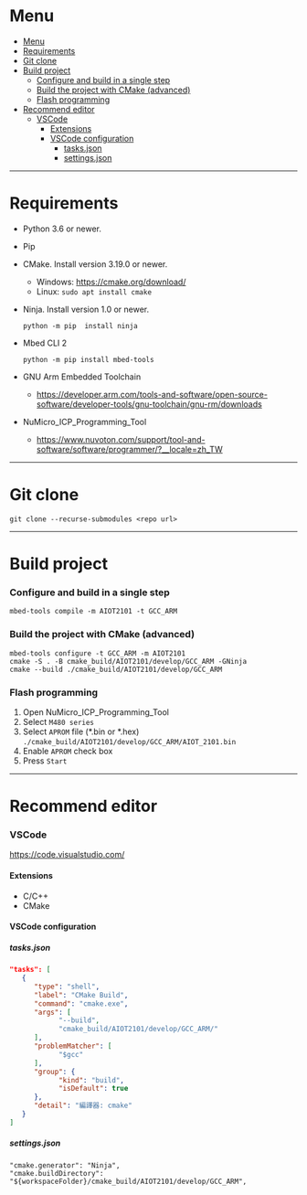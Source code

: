 
Menu
====

- [Menu](#menu)
- [Requirements](#requirements)
- [Git clone](#git-clone)
- [Build project](#build-project)
    - [Configure and build in a single step](#configure-and-build-in-a-single-step)
    - [Build the project with CMake (advanced)](#build-the-project-with-cmake-advanced)
    - [Flash programming](#flash-programming)
- [Recommend editor](#recommend-editor)
    - [VSCode](#vscode)
      - [Extensions](#extensions)
      - [VSCode configuration](#vscode-configuration)
        - [tasks.json](#tasksjson)
        - [settings.json](#settingsjson)

---

Requirements
============

* Python 3.6 or newer.
* Pip
* CMake. Install version 3.19.0 or newer.
   * Windows: https://cmake.org/download/
   * Linux: `sudo apt install cmake`
* Ninja. Install version 1.0 or newer.
   ```
   python -m pip  install ninja
   ```
* Mbed CLI 2
   ```
   python -m pip install mbed-tools
   ```

* GNU Arm Embedded Toolchain
   * https://developer.arm.com/tools-and-software/open-source-software/developer-tools/gnu-toolchain/gnu-rm/downloads

* NuMicro_ICP_Programming_Tool
   * https://www.nuvoton.com/support/tool-and-software/software/programmer/?__locale=zh_TW

---

Git clone
=========

```
git clone --recurse-submodules <repo url>
```

---

Build project
=============

### Configure and build in a single step

```
mbed-tools compile -m AIOT2101 -t GCC_ARM
```

### Build the project with CMake (advanced)

```
mbed-tools configure -t GCC_ARM -m AIOT2101
cmake -S . -B cmake_build/AIOT2101/develop/GCC_ARM -GNinja
cmake --build ./cmake_build/AIOT2101/develop/GCC_ARM
```

### Flash programming

  1. Open NuMicro_ICP_Programming_Tool
  2. Select `M480 series`
  3. Select `APROM` file (*.bin or *.hex)
     ```./cmake_build/AIOT2101/develop/GCC_ARM/AIOT_2101.bin```
  4. Enable `APROM` check box
  5. Press `Start`

---

Recommend editor
================

### VSCode
   https://code.visualstudio.com/
   #### Extensions
   * C/C++
   * CMake

   #### VSCode configuration

   ##### tasks.json
   ```json
   "tasks": [
      {
         "type": "shell",
         "label": "CMake Build",
         "command": "cmake.exe",
         "args": [
               "--build",
               "cmake_build/AIOT2101/develop/GCC_ARM/"
         ],
         "problemMatcher": [
               "$gcc"
         ],
         "group": {
               "kind": "build",
               "isDefault": true
         },
         "detail": "編譯器: cmake"
      }
   ]
   ```
   ##### settings.json
   ```
   "cmake.generator": "Ninja",
   "cmake.buildDirectory": "${workspaceFolder}/cmake_build/AIOT2101/develop/GCC_ARM",
   ```
